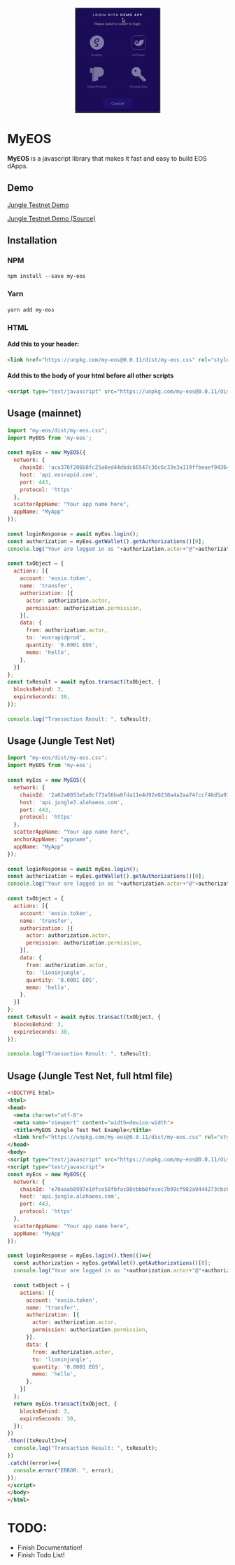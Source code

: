<p align="center"> 
<img src="https://raw.githubusercontent.com/eosrapid/demo-images/master/my-eos/my-eos-demo.gif" alt="MyEOS Demo GIF" width="195" />
</p>

# MyEOS
**MyEOS** is a javascript library that makes it fast and easy to build EOS dApps. 

## Demo
[Jungle Testnet Demo](https://cbgs8.csb.app)

[Jungle Testnet Demo (Source)](https://codesandbox.io/s/my-eos-demo-cbgs8)


## Installation 

### NPM
`npm install --save my-eos`

### Yarn
`yarn add my-eos`

### HTML
#### Add this to your header:
```html
<link href="https://unpkg.com/my-eos@0.0.11/dist/my-eos.css" rel="stylesheet" />
```

#### Add this to the body of your html before all other scripts
```html
<script type="text/javascript" src="https://unpkg.com/my-eos@0.0.11/dist/my-eos.umd.js"></script>
```


## Usage (mainnet)
```javascript
import "my-eos/dist/my-eos.css";
import MyEOS from 'my-eos';

const myEos = new MyEOS({
  network: {
    chainId: 'aca376f206b8fc25a6ed44dbdc66547c36c6c33e3a119ffbeaef943642f0e906',
    host: 'api.eosrapid.com',
    port: 443,
    protocol: 'https'
  },
  scatterAppName: "Your app name here",
  appName: "MyApp"
});

const loginResponse = await myEos.login();
const authorization = myEos.getWallet().getAuthorizations()[0];
console.log("Your are logged in as "+authorization.actor+"@"+authorization.permission);

const txObject = {
  actions: [{
    account: 'eosio.token',
    name: 'transfer',
    authorization: [{
      actor: authorization.actor,
      permission: authorization.permission,
    }],
    data: {
      from: authorization.actor,
      to: 'eosrapidprod',
      quantity: '0.0001 EOS',
      memo: 'hello',
    },
  }]
};
const txResult = await myEos.transact(txObject, {
  blocksBehind: 3,
  expireSeconds: 30,
});

console.log("Transaction Result: ", txResult);
```


## Usage (Jungle Test Net)
```javascript
import "my-eos/dist/my-eos.css";
import MyEOS from 'my-eos';

const myEos = new MyEOS({
  network: {
    chainId: '2a02a0053e5a8cf73a56ba0fda11e4d92e0238a4a2aa74fccf46d5a910746840',
    host: 'api.jungle3.alohaeos.com',
    port: 443,
    protocol: 'https'
  },
  scatterAppName: "Your app name here",
  anchorAppName: "appname",
  appName: "MyApp"
});

const loginResponse = await myEos.login();
const authorization = myEos.getWallet().getAuthorizations()[0];
console.log("Your are logged in as "+authorization.actor+"@"+authorization.permission);

const txObject = {
  actions: [{
    account: 'eosio.token',
    name: 'transfer',
    authorization: [{
      actor: authorization.actor,
      permission: authorization.permission,
    }],
    data: {
      from: authorization.actor,
      to: 'lioninjungle',
      quantity: '0.0001 EOS',
      memo: 'hello',
    },
  }]
};
const txResult = await myEos.transact(txObject, {
  blocksBehind: 3,
  expireSeconds: 30,
});

console.log("Transaction Result: ", txResult);
```



## Usage (Jungle Test Net, full html file)
```html
<!DOCTYPE html>
<html>
<head>
  <meta charset="utf-8">
  <meta name="viewport" content="width=device-width">
  <title>MyEOS Jungle Test Net Example</title>
  <link href="https://unpkg.com/my-eos@0.0.11/dist/my-eos.css" rel="stylesheet" />
</head>
<body>
<script type="text/javascript" src="https://unpkg.com/my-eos@0.0.11/dist/my-eos.umd.js"></script>
<script type="text/javascript">
const myEos = new MyEOS({
  network: {
    chainId: 'e70aaab8997e1dfce58fbfac80cbbb8fecec7b99cf982a9444273cbc64c41473',
    host: 'api.jungle.alohaeos.com',
    port: 443,
    protocol: 'https'
  },
  scatterAppName: "Your app name here",
  appName: "MyApp"
});

const loginResponse = myEos.login().then(()=>{
  const authorization = myEos.getWallet().getAuthorizations()[0];
  console.log("Your are logged in as "+authorization.actor+"@"+authorization.permission);

  const txObject = {
    actions: [{
      account: 'eosio.token',
      name: 'transfer',
      authorization: [{
        actor: authorization.actor,
        permission: authorization.permission,
      }],
      data: {
        from: authorization.actor,
        to: 'lioninjungle',
        quantity: '0.0001 EOS',
        memo: 'hello',
      },
    }]
  };
  return myEos.transact(txObject, {
    blocksBehind: 3,
    expireSeconds: 30,
  });
})
.then((txResult)=>{
  console.log("Transaction Result: ", txResult);
})
.catch((error)=>{
  console.error("ERROR: ", error);
});
</script>
</body>
</html>
```

# TODO:
- Finish Documentation!
- Finish Todo List!
